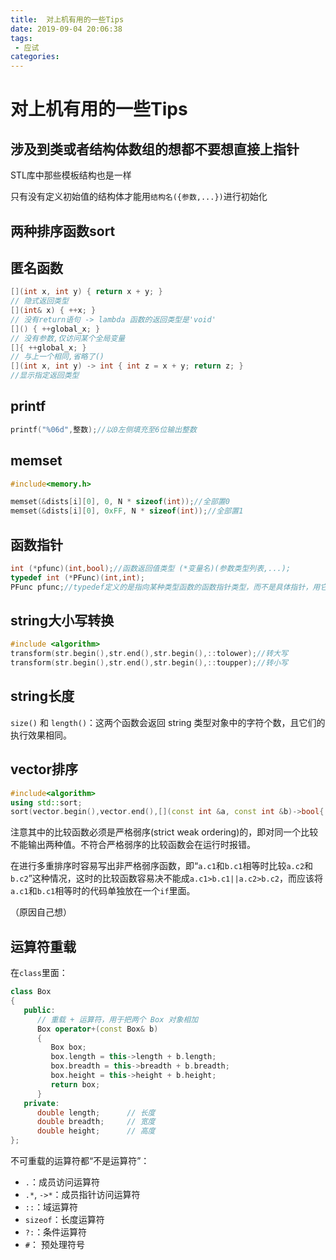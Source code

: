 ```yaml
---
title:  对上机有用的一些Tips
date: 2019-09-04 20:06:38
tags: 
 - 应试
categories: 
---
```

# 对上机有用的一些Tips

## 涉及到类或者结构体数组的想都不要想直接上指针

STL库中那些模板结构也是一样

只有没有定义初始值的结构体才能用`结构名({参数,...})`进行初始化

## 两种排序函数sort

## 匿名函数

```C++
[](int x, int y) { return x + y; }
// 隐式返回类型
[](int& x) { ++x; }
// 没有return语句 -> lambda 函数的返回类型是'void'
[]() { ++global_x; }
// 没有参数,仅访问某个全局变量
[]{ ++global_x; }
// 与上一个相同,省略了()
[](int x, int y) -> int { int z = x + y; return z; }
//显示指定返回类型
```

## printf

```C++
printf("%06d",整数);//以0左侧填充至6位输出整数
```

## memset

```C++
#include<memory.h>

memset(&dists[i][0], 0, N * sizeof(int));//全部置0
memset(&dists[i][0], 0xFF, N * sizeof(int));//全部置1
```

## 函数指针

```C++
int (*pfunc)(int,bool);//函数返回值类型 (*变量名)(参数类型列表,...);
typedef int (*PFunc)(int,int);  
PFunc pfunc;//typedef定义的是指向某种类型函数的函数指针类型，而不是具体指针，用它可定义具体指针
```

## string大小写转换

```C++
#include <algorithm>
transform(str.begin(),str.end(),str.begin(),::tolower);//转大写
transform(str.begin(),str.end(),str.begin(),::toupper);//转小写
```

## string长度

`size()` 和 `length()`：这两个函数会返回 string 类型对象中的字符个数，且它们的执行效果相同。

## vector排序

```C++
#include<algorithm>
using std::sort;
sort(vector.begin(),vector.end(),[](const int &a, const int &b)->bool{ return a>b; });
```

注意其中的比较函数必须是严格弱序(strict weak ordering)的，即对同一个比较不能输出两种值。不符合严格弱序的比较函数会在运行时报错。

在进行多重排序时容易写出非严格弱序函数，即“`a.c1`和`b.c1`相等时比较`a.c2`和`b.c2`”这种情况，这时的比较函数容易决不能成`a.c1>b.c1||a.c2>b.c2`，而应该将`a.c1`和`b.c1`相等时的代码单独放在一个`if`里面。

（原因自己想）

## 运算符重载

在`class`里面：

```C++
class Box
{
   public:
      // 重载 + 运算符，用于把两个 Box 对象相加
      Box operator+(const Box& b)
      {
         Box box;
         box.length = this->length + b.length;
         box.breadth = this->breadth + b.breadth;
         box.height = this->height + b.height;
         return box;
      }
   private:
      double length;      // 长度
      double breadth;     // 宽度
      double height;      // 高度
};
```

不可重载的运算符都“不是运算符”：

* `.`：成员访问运算符
* `.*`, `->*`：成员指针访问运算符
* `::`：域运算符
* `sizeof`：长度运算符
* `?:`：条件运算符
* `#`： 预处理符号
